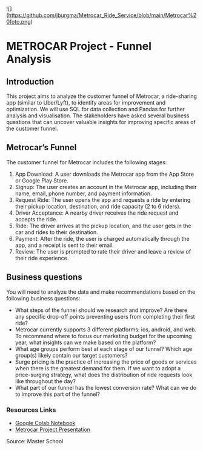 ![] (https://github.com/jburgma/Metrocar_Ride_Service/blob/main/Metrocar%20foto.png)

# METROCAR Project - Funnel Analysis 

## Introduction

This project aims to analyze the customer funnel of Metrocar, a ride-sharing app (similar to Uber/Lyft), to identify areas for improvement and optimization.
We will use SQL for data collection and Pandas for further analysis and visualisation.
The stakeholders have asked several business questions that can uncover valuable insights for improving specific areas of the customer funnel.

## Metrocar’s Funnel

The customer funnel for Metrocar includes the following stages:

1. App Download: A user downloads the Metrocar app from the App Store or Google Play Store.
2. Signup: The user creates an account in the Metrocar app, including their name, email, phone number, and payment information.
3. Request Ride: The user opens the app and requests a ride by entering their pickup location, destination, and ride capacity (2 to 6 riders).
4. Driver Acceptance: A nearby driver receives the ride request and accepts the ride.
5. Ride: The driver arrives at the pickup location, and the user gets in the car and rides to their destination.
6. Payment: After the ride, the user is charged automatically through the app, and a receipt is sent to their email.
7. Review: The user is prompted to rate their driver and leave a review of their ride experience.

## Business questions

You will need to analyze the data and make recommendations based on the following business questions:

- What steps of the funnel should we research and improve? Are there any specific drop-off points preventing users from completing their first ride?
- Metrocar currently supports 3 different platforms: ios, android, and web. To recommend where to focus our marketing budget for the upcoming year, what insights can we make based on the platform?
- What age groups perform best at each stage of our funnel? Which age group(s) likely contain our target customers?
- Surge pricing is the practice of increasing the price of goods or services when there is the greatest demand for them. If we want to adopt a price-surging strategy, what does the distribution of ride requests look like throughout the day?
- What part of our funnel has the lowest conversion rate? What can we do to improve this part of the funnel?

### Resources Links
- [Google Colab Notebook](https://colab.research.google.com/drive/1JsPH6Ebi2PXNsfTck4T7UHMjE28hTMWZ?usp=sharing)
- [Metrocar Project Presentation](https://docs.google.com/presentation/d/1S44nMHP25rUcfmyQrn0DiUvNgONUHPKJH67_zISOvcI/edit?usp=sharing)



Source: Master School
